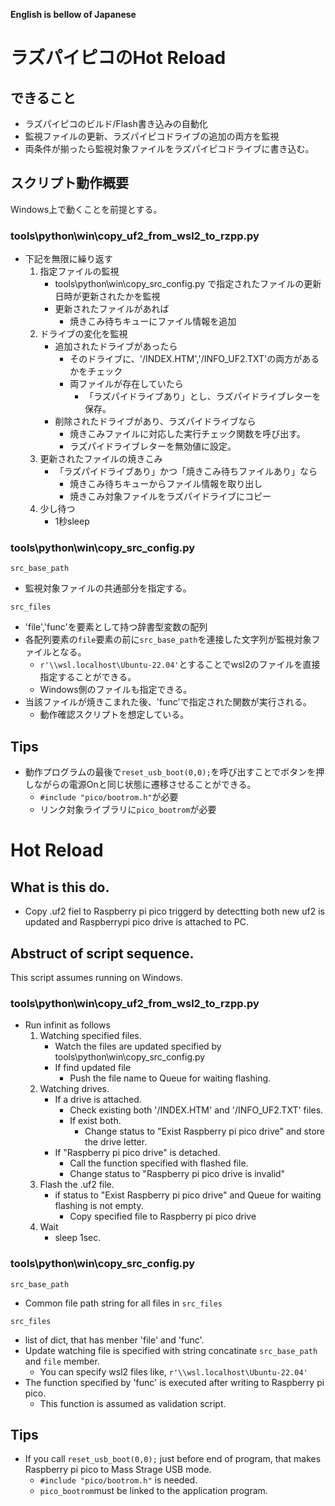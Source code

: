 **English is bellow of Japanese**
# ラズパイピコのHot Reload
## できること
- ラズパイピコのビルド/Flash書き込みの自動化
- 監視ファイルの更新、ラズパイピコドライブの追加の両方を監視
- 両条件が揃ったら監視対象ファイルをラズパイピコドライブに書き込む。

## スクリプト動作概要
Windows上で動くことを前提とする。
### tools\python\win\copy_uf2_from_wsl2_to_rzpp.py
- 下記を無限に繰り返す
    1. 指定ファイルの監視
        -  tools\python\win\copy_src_config.py で指定されたファイルの更新日時が更新されたかを監視
        - 更新されたファイルがあれば
            - 焼きこみ待ちキューにファイル情報を追加
    1. ドライブの変化を監視
        - 追加されたドライブがあったら
          - そのドライブに、'/INDEX.HTM','/INFO_UF2.TXT'の両方があるかをチェック
          - 両ファイルが存在していたら
              - 「ラズパイドライブあり」とし、ラズパイドライブレターを保存。
        -  削除されたドライブがあり、ラズパイドライブなら
            - 焼きこみファイルに対応した実行チェック関数を呼び出す。
            - ラズパイドライブレターを無効値に設定。
    1. 更新されたファイルの焼きこみ
        - 「ラズパイドライブあり」かつ「焼きこみ待ちファイルあり」なら
            - 焼きこみ待ちキューからファイル情報を取り出し
            - 焼きこみ対象ファイルをラズパイドライブにコピー
    1. 少し待つ
        - 1秒sleep

### tools\python\win\copy_src_config.py
`src_base_path`
  - 監視対象ファイルの共通部分を指定する。

`src_files`
  - 'file','func'を要素として持つ辞書型変数の配列
  - 各配列要素の`file`要素の前に`src_base_path`を連接した文字列が監視対象ファイルとなる。
    - `r'\\wsl.localhost\Ubuntu-22.04'`とすることでwsl2のファイルを直接指定することができる。
    - Windows側のファイルも指定できる。
  - 当該ファイルが焼きこまれた後、'func'で指定された関数が実行される。
    - 動作確認スクリプトを想定している。

## Tips
- 動作プログラムの最後で`reset_usb_boot(0,0);`を呼び出すことでボタンを押しながらの電源Onと同じ状態に遷移させることができる。
  - `#include "pico/bootrom.h"`が必要
  - リンク対象ライブラリに`pico_bootrom`が必要


# Hot Reload
## What is this do.
- Copy .uf2 fiel to Raspberry pi pico triggerd by detectting both new uf2 is updated and Raspberrypi pico drive is attached to PC.

## Abstruct of script sequence.
This script assumes running on Windows.
### tools\python\win\copy_uf2_from_wsl2_to_rzpp.py
- Run infinit as follows
    1. Watching specified files.
        - Watch the files are updated specified by tools\python\win\copy_src_config.py
        - If find updated file
            - Push the file name to Queue for waiting flashing.
    1. Watching drives.
        - If a drive is attached.
            - Check existing both '/INDEX.HTM' and '/INFO_UF2.TXT' files.
            - If exist both.
                - Change status to "Exist Raspberry pi pico drive" and store the drive letter.
        - If "Raspberry pi pico drive" is detached.
            - Call the function specified with flashed file.
            - Change status to "Raspberry pi pico drive is invalid"
    1. Flash the .uf2 file.
        - if status to "Exist Raspberry pi pico drive" and Queue for waiting flashing is not empty.
            - Copy specified file to Raspberry pi pico drive
    1. Wait
        - sleep 1sec.

### tools\python\win\copy_src_config.py
`src_base_path`
  - Common file path string for all files in `src_files`

`src_files`
  - list of dict, that has menber 'file' and 'func'.
  - Update watching file is specified with string concatinate `src_base_path` and `file` member.
    - You can specify wsl2 files like, `r'\\wsl.localhost\Ubuntu-22.04'`
  - The function specified by 'func' is executed after writing to Raspberry pi pico.
    - This function is assumed as validation script.

## Tips
- If you call `reset_usb_boot(0,0);` just before end of program, that makes Raspberry pi pico to Mass Strage USB mode.
  - `#include "pico/bootrom.h"` is needed.
  - `pico_bootrom`must be linked to the application program.



